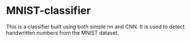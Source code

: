 # MNIST-classifier
This is a classifier built using both simple nn and CNN. It is used to detect handwritten numbers from the MNIST dataset.
